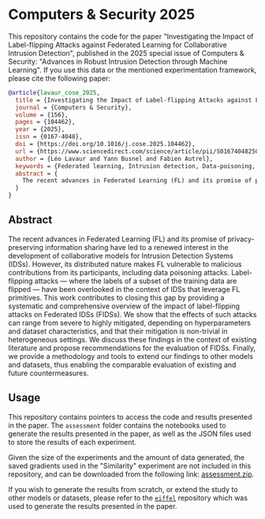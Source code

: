 # Computers & Security 2025

This repository contains the code for the paper "Investigating the Impact of Label-flipping Attacks against Federated Learning for Collaborative Intrusion Detection", published in the 2025 special issue of Computers & Security: "Advances in Robust Intrusion Detection through Machine Learning".
If you use this data or the mentioned experimentation framework, please cite the following paper:

```bibtex
@article{lavaur_cose_2025,
  title = {Investigating the Impact of Label-flipping Attacks against Federated Learning for Collaborative Intrusion Detection},
  journal = {Computers & Security},
  volume = {156},
  pages = {104462},
  year = {2025},
  issn = {0167-4048},
  doi = {https://doi.org/10.1016/j.cose.2025.104462},
  url = {https://www.sciencedirect.com/science/article/pii/S0167404825001518},
  author = {Léo Lavaur and Yann Busnel and Fabien Autrel},
  keywords = {Federated learning, Intrusion detection, Data-poisoning, Label-flipping, Systematic analysis, Quantitative assessment},
  abstract = {
    The recent advances in Federated Learning (FL) and its promise of privacy-preserving information sharing have led to a renewed interest in the development of collaborative models for Intrusion Detection Systems (IDSs). However, its distributed nature makes FL vulnerable to malicious contributions from its participants, including data poisoning attacks. Label-flipping attacks — where the labels of a subset of the training data are flipped — have been overlooked in the context of IDSs that leverage FL primitives. This work contributes to closing this gap by providing a systematic and comprehensive overview of the impact of label-flipping attacks on Federated Intrusion Detection Systems (FIDSs). We show that the effects of such attacks can range from severe to highly mitigated, depending on hyperparameters and dataset characteristics, and that their mitigation is non-trivial in heterogeneous settings. We discuss these findings in the context of existing literature and propose recommendations for the evaluation of FIDSs. Finally, we provide a methodology and tools to extend our findings to other models and datasets, thus enabling the comparable evaluation of existing and future countermeasures.
  }
}
```

## Abstract

The recent advances in Federated Learning (FL) and its promise of privacy-preserving information sharing have led to a renewed interest in the development of collaborative models for Intrusion Detection Systems (IDSs).
However, its distributed nature makes FL vulnerable to malicious contributions from its participants, including data poisoning attacks.
Label-flipping attacks — where the labels of a subset of the training data are flipped — have been overlooked in the context of IDSs that leverage FL primitives.
This work contributes to closing this gap by providing a systematic and comprehensive overview of the impact of label-flipping attacks on Federated IDSs (FIDSs).
We show that the effects of such attacks can range from severe to highly mitigated, depending on hyperparameters and dataset characteristics, and that their mitigation is non-trivial in heterogeneous settings.
We discuss these findings in the context of existing literature and propose recommendations for the evaluation of FIDSs.
Finally, we provide a methodology and tools to extend our findings to other models and datasets, thus enabling the comparable evaluation of existing and future countermeasures.


## Usage

This repository contains pointers to access the code and results presented in the paper.
The `assessment` folder contains the notebooks used to generate the results presented in the paper, as well as the JSON files used to store the results of each experiment.

Given the size of the experiments and the amount of data generated, the saved gradients used in the "Similarity" experiment are not included in this repository, and can be downloaded from the following link: [assessment.zip](http://seafile.srcd.imta.fr/f/b70b33f286b54b7e86b0/?dl=1).

If you wish to generate the results from scratch, or extend the study to other models or datasets, please refer to the [`eiffel`](https://github.com/leolavaur/eiffel) repository which was used to generate the results presented in the paper.
